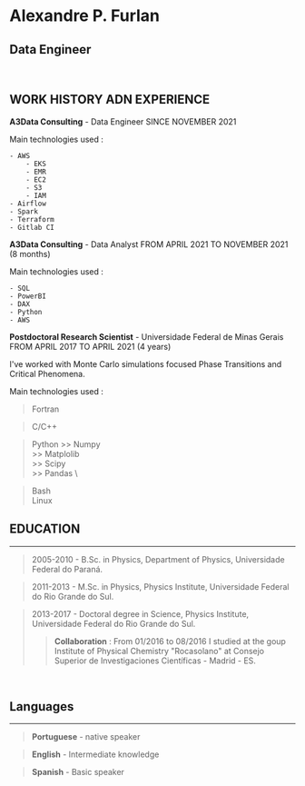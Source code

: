 # **Alexandre P. Furlan**
## Data Engineer

&nbsp;
&nbsp;
&nbsp;


## WORK HISTORY ADN EXPERIENCE

**A3Data Consulting** - Data Engineer 
SINCE NOVEMBER 2021 

Main technologies used : 

    - AWS 
        - EKS
        - EMR
        - EC2
        - S3
        - IAM
    - Airflow
    - Spark
    - Terraform
    - Gitlab CI

**A3Data Consulting** - Data Analyst
FROM APRIL 2021 TO NOVEMBER 2021 (8 months)

Main technologies used : 
    
    - SQL
    - PowerBI
    - DAX
    - Python
    - AWS


**Postdoctoral Research Scientist** - Universidade Federal de Minas Gerais
FROM APRIL 2017 TO APRIL 2021 (4 years)

I've worked with Monte Carlo simulations focused Phase Transitions and Critical Phenomena. 

Main technologies used : 
    
> Fortran 

> C/C++

> Python 
    >> Numpy \
    >> Matplolib \
    >> Scipy  \
    >> Pandas \

> Bash \
> Linux 


## EDUCATION
---
> 2005-2010 - B.Sc. in Physics, Department of Physics, Universidade Federal do Paraná. 

> 2011-2013 - M.Sc. in Physics, Physics Institute, Universidade Federal do Rio Grande do Sul. 

> 2013-2017 - Doctoral degree in Science, Physics Institute, Universidade Federal do Rio Grande do Sul. 
>> **Collaboration** : From 01/2016 to 08/2016 I studied at the goup Institute of Physical Chemistry 
"Rocasolano" at Consejo Superior de Investigaciones 
Científicas - Madrid - ES.

&nbsp;
&nbsp;
&nbsp;

## Languages 
---
> **Portuguese** - native speaker

> **English** - Intermediate knowledge

> **Spanish** - Basic speaker

